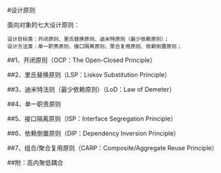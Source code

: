 #设计原则

面向对象的七大设计原则：
    
    设计目标类：开闭原则、里氏替换原则、迪米特原则（最少依赖原则）；
    设计方法类：单一职责原则、接口隔离原则、聚合复用原则、依赖倒置原则；

##1、开闭原则（OCP：The Open-Closed Principle）
    
    
##2、里氏替换原则（LSP：Liskov Substitution Principle）


##3、迪米特法则（最少依赖原则）（LoD：Law of Demeter）


##4、单一职责原则


##5、接口隔离原则（ISP：Interface Segregation Principle）


##6、依赖倒置原则（DIP：Dependency Inversion Principle）


##7、组合/聚合复用原则（CARP：Composite/Aggregate Reuse Principle）


##附：高内聚低耦合
